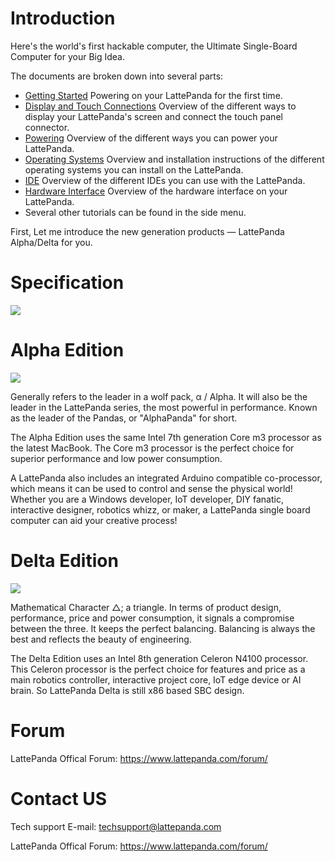 # Introduction

Here's the world's first hackable computer, the Ultimate Single-Board Computer for your Big Idea.

The documents are broken down into several parts:

* [Getting Started](get_started.md) Powering on your LattePanda for the first time.
* [Display and Touch Connections](touch_and_display.md) Overview of the different ways to display your LattePanda's screen and connect the touch panel connector.
* [Powering](powering.md) Overview of the different ways you can power your LattePanda.
* [Operating Systems](os.md) Overview and installation instructions of the different operating systems you can install on the LattePanda.
* [IDE](ide.md) Overview of the different IDEs you can use with the LattePanda.
* [Hardware Interface](io_playability.md) Overview of the hardware interface on your LattePanda.
* Several other tutorials can be found in the side menu.

First, Let me introduce the new generation products — LattePanda Alpha/Delta for you. 

# Specification

![](https://i.imgur.com/J0m9x3a.png)

# Alpha Edition

![](https://i.imgur.com/TQmHjfI.jpg?2)

Generally refers to the leader in a wolf pack, α / Alpha. It will also be the leader in the LattePanda series, the most powerful in performance. Known as the leader of the Pandas, or "AlphaPanda" for short.

The Alpha Edition uses the same Intel 7th generation Core m3 processor as the latest MacBook. The Core m3 processor is the perfect choice for superior performance and low power consumption.

A LattePanda also includes an integrated Arduino compatible co-processor, which means it can be used to control and sense the physical world! Whether you are a Windows developer, IoT developer, DIY fanatic, interactive designer, robotics whizz, or maker, a LattePanda single board computer can aid your creative process! 

# Delta Edition

![](https://i.imgur.com/be38swS.jpg?1)

Mathematical Character △; a triangle. In terms of product design, performance, price and power consumption, it signals a compromise between the three. It keeps the perfect balancing. Balancing is always the best and reflects the beauty of engineering.

The Delta Edition uses an Intel 8th generation Celeron N4100 processor. This Celeron processor is the perfect choice for features and price as a main robotics controller, interactive project core, IoT edge device or AI brain. So LattePanda Delta is still x86 based SBC design.

# Forum

LattePanda Offical Forum: https://www.lattepanda.com/forum/


# Contact US

Tech support E-mail: [techsupport@lattepanda.com](mailto:techsupport@lattepanda.com)

LattePanda Offical Forum: https://www.lattepanda.com/forum/
